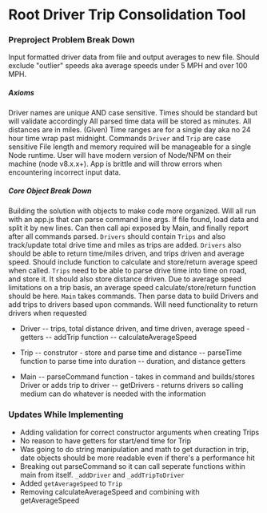 # Root Driver Trip Consolidation Tool
### Preproject Problem Break Down
Input formatted driver data from file and output averages to new file. Should exclude "outlier" speeds aka average speeds under 5 MPH and over 100 MPH. 

##### Axioms
Driver names are unique AND case sensitive.
Times should be standard but will validate accordingly
All parsed time data will be stored as minutes.
All distances are in miles.
(Given) Time ranges are for a single day aka no 24 hour time wrap past midnight.
Commands `Driver` and `Trip` are case sensitive
File length and memory required will be manageable for a single Node runtime.
User will have modern version of Node/NPM on their machine (node v8.x.x+).
App is brittle and will throw errors when encountering incorrect input data.

##### Core Object Break Down
Building the solution with objects to make code more organized. Will all run with an app.js that can parse command line args. If file found, load data and split it by new lines. Can then call api exposed by Main, and finally report after all commands parsed.
`Drivers` should contain `Trips` and also track/update total drive time and miles as trips are added. `Drivers` also should be able to return time/miles driven, and trips driven and average speed. Should include function to calculate and store/return average speed when called.
`Trips` need to be able to parse drive time into time on road, and store it. It should also store distance driven. Due to average speed limitations on a trip basis, an average speed calculate/store/return function should be here.
`Main` takes commands. Then parse data to build Drivers and add trips to drivers based upon commands. Will need functionality to return drivers when requested

- Driver 
-- trips, total distance driven, and time driven, average speed - getters
-- addTrip function
-- calculateAverageSpeed

- Trip
-- construtor - store and parse time and distance
-- parseTime function to parse time into duration
-- duration, and distance getters

- Main
-- parseCommand function - takes in command and builds/stores Driver or adds trip to driver
-- getDrivers - returns drivers so calling medium can do whatever is needed with the information


### Updates While Implementing
- Adding validation for correct constructor arguments when creating Trips
- No reason to have getters for start/end time for Trip
- Was going to do string manipulation and math to get duraction in trip, date objects should be more readable even if there's a performance hit
- Breaking out parseCommand so it can call seperate functions within main from itself. `_addDriver` and `_addTripToDriver`
- Added `getAverageSpeed` to `Trip`
- Removing calculateAverageSpeed and combining with getAverageSpeed
